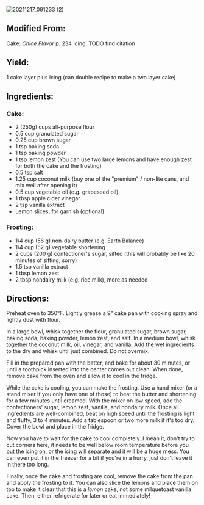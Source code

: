 ![20211217_091233 (2)](https://user-images.githubusercontent.com/2099358/170081706-b9757059-6f6a-44fa-b57a-5bf1fcfb556f.jpg)

## Modified From:
Cake: _Chloe Flavor_ p. 234
Icing: TODO find citation

## Yield: 
1 cake layer plus icing (can double recipe to make a two layer cake)

## Ingredients:
### Cake:
- 2 (250g) cups all-purpose flour
- 0.5 cup granulated sugar
- 0.25 cup brown sugar
- 1 tsp baking soda
- 1 tsp baking powder
- 1 tsp lemon zest (You can use two large lemons and have enough zest for both the cake and the frosting)
- 0.5 tsp salt
- 1.25 cup coconut milk (buy one of the "premium" / non-lite cans, and mix well after opening it)
- 0.5 cup vegetable oil  (e.g. grapeseed oil)
- 1 tbsp apple cider vinegar
- 2 tsp vanilla extract
- Lemon slices, for garnish (optional)
	
### Frosting:
- 1/4 cup (56 g) non-dairy butter (e.g. Earth Balance)
- 1/4 cup (52 g) vegetable shortening
- 2 cups (200 g) confectioner's sugar, sifted (this will probably be like 20 minutes of sifting, sorry)
- 1.5 tsp vanilla extract
- 1 tbsp lemon zest 
- 2 tbsp nondairy milk (e.g. rice milk), more as needed

## Directions:
Preheat oven to 350°F.  Lightly grease a 9" cake pan with cooking spray and lightly dust with flour.

In a large bowl, whisk together the flour, granulated sugar, brown sugar, baking soda, baking powder, lemon zest, and salt.  In a medium bowl, whisk together the coconut milk, oil, vinegar, and vanilla.  Add the wet ingredients to the dry and whisk until just combined.  Do not overmix.

Fill in the prepared pan with the batter, and bake for about 30 minutes, or until a toothpick inserted into the center comes out clean.  When done, remove cake from the oven and allow it to cool in the fridge.

While the cake is cooling, you can make the frosting.  Use a hand mixer (or a stand mixer if you only have one of those) to beat the butter and shortening for a few minutes until creamed.  With the mixer on low speed, add the confectioners' sugar, lemon zest, vanilla, and nondairy milk.  Once all ingredients are well-combined, beat on high speed until the frosting is light and fluffy, 3 to 4 minutes.  Add a tablespoon or two more milk if it's too dry.  Cover the bowl and place in the fridge.

Now you have to wait for the cake to cool completely.  I mean it, don't try to cut corners here, it needs to be well below room temperature before you put the icing on, or the icing will separate and it will be a huge mess.  You can even put it in the freezer for a bit if you're in a hurry, just don't leave it in there too long.

Finally, once the cake and frosting are cool, remove the cake from the pan and apply the frosting to it.  You can also slice the lemons and place them on top to make it clear that this is a *lemon* cake, not some milquetoast vanilla cake.  Then, either refrigerate for later or eat immediately! 

